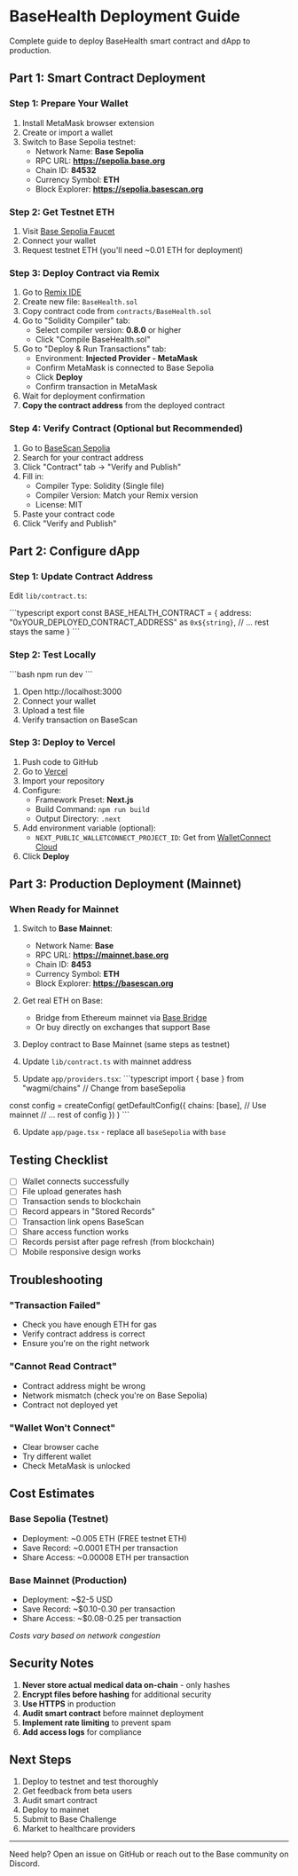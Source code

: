 # BaseHealth Deployment Guide

Complete guide to deploy BaseHealth smart contract and dApp to production.

## Part 1: Smart Contract Deployment

### Step 1: Prepare Your Wallet

1. Install MetaMask browser extension
2. Create or import a wallet
3. Switch to Base Sepolia testnet:
   - Network Name: **Base Sepolia**
   - RPC URL: **https://sepolia.base.org**
   - Chain ID: **84532**
   - Currency Symbol: **ETH**
   - Block Explorer: **https://sepolia.basescan.org**

### Step 2: Get Testnet ETH

1. Visit [Base Sepolia Faucet](https://www.coinbase.com/faucets/base-ethereum-goerli-faucet)
2. Connect your wallet
3. Request testnet ETH (you'll need ~0.01 ETH for deployment)

### Step 3: Deploy Contract via Remix

1. Go to [Remix IDE](https://remix.ethereum.org/)
2. Create new file: `BaseHealth.sol`
3. Copy contract code from `contracts/BaseHealth.sol`
4. Go to "Solidity Compiler" tab:
   - Select compiler version: **0.8.0** or higher
   - Click "Compile BaseHealth.sol"
5. Go to "Deploy & Run Transactions" tab:
   - Environment: **Injected Provider - MetaMask**
   - Confirm MetaMask is connected to Base Sepolia
   - Click **Deploy**
   - Confirm transaction in MetaMask
6. Wait for deployment confirmation
7. **Copy the contract address** from the deployed contract

### Step 4: Verify Contract (Optional but Recommended)

1. Go to [BaseScan Sepolia](https://sepolia.basescan.org/)
2. Search for your contract address
3. Click "Contract" tab → "Verify and Publish"
4. Fill in:
   - Compiler Type: Solidity (Single file)
   - Compiler Version: Match your Remix version
   - License: MIT
5. Paste your contract code
6. Click "Verify and Publish"

## Part 2: Configure dApp

### Step 1: Update Contract Address

Edit `lib/contract.ts`:

\`\`\`typescript
export const BASE_HEALTH_CONTRACT = {
  address: "0xYOUR_DEPLOYED_CONTRACT_ADDRESS" as `0x${string}`,
  // ... rest stays the same
}
\`\`\`

### Step 2: Test Locally

\`\`\`bash
npm run dev
\`\`\`

1. Open http://localhost:3000
2. Connect your wallet
3. Upload a test file
4. Verify transaction on BaseScan

### Step 3: Deploy to Vercel

1. Push code to GitHub
2. Go to [Vercel](https://vercel.com)
3. Import your repository
4. Configure:
   - Framework Preset: **Next.js**
   - Build Command: `npm run build`
   - Output Directory: `.next`
5. Add environment variable (optional):
   - `NEXT_PUBLIC_WALLETCONNECT_PROJECT_ID`: Get from [WalletConnect Cloud](https://cloud.walletconnect.com/)
6. Click **Deploy**

## Part 3: Production Deployment (Mainnet)

### When Ready for Mainnet

1. Switch to **Base Mainnet**:
   - Network Name: **Base**
   - RPC URL: **https://mainnet.base.org**
   - Chain ID: **8453**
   - Currency Symbol: **ETH**
   - Block Explorer: **https://basescan.org**

2. Get real ETH on Base:
   - Bridge from Ethereum mainnet via [Base Bridge](https://bridge.base.org/)
   - Or buy directly on exchanges that support Base

3. Deploy contract to Base Mainnet (same steps as testnet)

4. Update `lib/contract.ts` with mainnet address

5. Update `app/providers.tsx`:
\`\`\`typescript
import { base } from "wagmi/chains" // Change from baseSepolia

const config = createConfig(
  getDefaultConfig({
    chains: [base], // Use mainnet
    // ... rest of config
  })
)
\`\`\`

6. Update `app/page.tsx` - replace all `baseSepolia` with `base`

## Testing Checklist

- [ ] Wallet connects successfully
- [ ] File upload generates hash
- [ ] Transaction sends to blockchain
- [ ] Record appears in "Stored Records"
- [ ] Transaction link opens BaseScan
- [ ] Share access function works
- [ ] Records persist after page refresh (from blockchain)
- [ ] Mobile responsive design works

## Troubleshooting

### "Transaction Failed"
- Check you have enough ETH for gas
- Verify contract address is correct
- Ensure you're on the right network

### "Cannot Read Contract"
- Contract address might be wrong
- Network mismatch (check you're on Base Sepolia)
- Contract not deployed yet

### "Wallet Won't Connect"
- Clear browser cache
- Try different wallet
- Check MetaMask is unlocked

## Cost Estimates

### Base Sepolia (Testnet)
- Deployment: ~0.005 ETH (FREE testnet ETH)
- Save Record: ~0.0001 ETH per transaction
- Share Access: ~0.00008 ETH per transaction

### Base Mainnet (Production)
- Deployment: ~$2-5 USD
- Save Record: ~$0.10-0.30 per transaction
- Share Access: ~$0.08-0.25 per transaction

*Costs vary based on network congestion*

## Security Notes

1. **Never store actual medical data on-chain** - only hashes
2. **Encrypt files before hashing** for additional security
3. **Use HTTPS** in production
4. **Audit smart contract** before mainnet deployment
5. **Implement rate limiting** to prevent spam
6. **Add access logs** for compliance

## Next Steps

1. Deploy to testnet and test thoroughly
2. Get feedback from beta users
3. Audit smart contract
4. Deploy to mainnet
5. Submit to Base Challenge
6. Market to healthcare providers

---

Need help? Open an issue on GitHub or reach out to the Base community on Discord.
